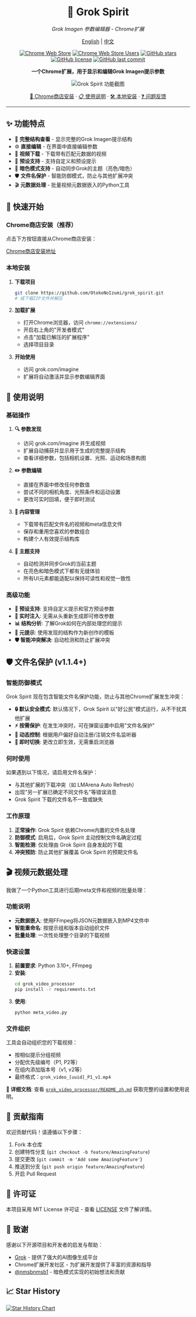 <div align="center">

# 🎨 Grok Spirit

*Grok Imagen 参数编辑器 - Chrome扩展*

[English](README.md) | [中文](README_zh.md)

[![Chrome Web Store](https://img.shields.io/chrome-web-store/v/logaoplejbodjhnogdndgllocmpmlako?label=Chrome%20商店版本&color=blue)](https://chromewebstore.google.com/detail/logaoplejbodjhnogdndgllocmpmlako)
[![Chrome Web Store Users](https://img.shields.io/chrome-web-store/users/logaoplejbodjhnogdndgllocmpmlako?label=活跃用户&color=green)](https://chromewebstore.google.com/detail/logaoplejbodjhnogdndgllocmpmlako)
[![GitHub stars](https://img.shields.io/github/stars/OtokoNoIzumi/grok_spirit?color=yellow&label=GitHub%20Stars)](https://github.com/OtokoNoIzumi/grok_spirit/stargazers)
[![GitHub license](https://img.shields.io/github/license/OtokoNoIzumi/grok_spirit?color=blue)](https://github.com/OtokoNoIzumi/grok_spirit/blob/main/LICENSE)
[![GitHub last commit](https://img.shields.io/github/last-commit/OtokoNoIzumi/grok_spirit)](https://github.com/OtokoNoIzumi/grok_spirit/commits)

**一个Chrome扩展，用于显示和编辑Grok Imagen提示参数**

![Grok Spirit 功能截图](https://otokonoizumi.github.io/media/grok%20spirit.png)

[🏪 Chrome商店安装](https://chromewebstore.google.com/detail/logaoplejbodjhnogdndgllocmpmlako) · [📋 使用说明](#使用说明) · [🛠️ 本地安装](#本地安装) · [❓ 问题反馈](https://github.com/OtokoNoIzumi/grok_spirit/issues)

</div>

---

## ✨ 功能特点

- 🎯 **完整结构查看** - 显示完整的Grok Imagen提示结构
- ⚙️ **直接编辑** - 在界面中直接编辑参数
- 💾 **视频下载** - 下载带有匹配元数据的视频
- 🔧 **预设支持** - 支持自定义和预设提示
- 🌙 **暗色模式支持** - 自动同步Grok的主题（亮色/暗色）
- 🛡️ **文件名保护** - 智能防御模式，防止与其他扩展冲突
- 🎬 **元数据处理** - 批量视频元数据嵌入的Python工具

## 🚀 快速开始

### Chrome商店安装（推荐）

点击下方按钮直接从Chrome商店安装：

[Chrome商店安装地址](https://chromewebstore.google.com/detail/logaoplejbodjhnogdndgllocmpmlako)

### 本地安装

1. **下载项目**
   ```bash
   git clone https://github.com/OtokoNoIzumi/grok_spirit.git
   # 或下载ZIP文件并解压
   ```

2. **加载扩展**
   - 打开Chrome浏览器，访问 `chrome://extensions/`
   - 开启右上角的"开发者模式"
   - 点击"加载已解压的扩展程序"
   - 选择项目目录

3. **开始使用**
   - 访问 grok.com/imagine
   - 扩展将自动激活并显示参数编辑界面

## 📖 使用说明

### 基础操作

1. **🔍 参数发现**
   - 访问 grok.com/imagine 并生成视频
   - 扩展自动捕获并显示用于生成的完整提示结构
   - 查看详细参数，包括相机设置、光照、运动和场景构图

2. **✏️ 参数编辑**
   - 直接在界面中修改任何参数值
   - 尝试不同的相机角度、光照条件和运动设置
   - 更改可实时回填，便于即时测试

3. **💾 内容管理**
   - 下载带有匹配文件名的视频和meta信息文件
   - 保存和重用您喜欢的参数组合
   - 构建个人有效提示结构库

4. **🌙 主题支持**
   - 自动检测并同步Grok的当前主题
   - 在亮色和暗色模式下都有无缝体验
   - 所有UI元素都能适配以保持可读性和视觉一致性

### 高级功能

- **🎯 预设支持**: 支持自定义提示和官方预设参数
- **🔄 实时注入**: 无需从头重新生成即可修改参数
- **📊 结构分析**: 了解Grok如何在内部处理您的提示
- **🎨 元提示**: 使用发现的结构作为新创作的模板
- **🛡️ 智能冲突解决**: 自动检测和防止扩展冲突

## 🛡️ 文件名保护 (v1.1.4+)

### 智能防御模式

Grok Spirit 现在包含智能文件名保护功能，防止与其他Chrome扩展发生冲突：

- **🔒 默认安全模式**: 默认情况下，Grok Spirit 以"好公民"模式运行，从不干扰其他扩展
- **⚡ 按需保护**: 在发生冲突时，可在弹窗设置中启用"文件名保护"
- **🎯 动态控制**: 根据用户偏好自动注册/注销文件名监听器
- **🔄 即时切换**: 更改立即生效，无需重启浏览器

### 何时使用

如果遇到以下情况，请启用文件名保护：
- 与其他扩展的下载冲突（如 LMArena Auto Refresh）
- 出现"另一扩展已确定不同文件名"等错误消息
- Grok Spirit 下载的文件名不一致或缺失

### 工作原理

1. **正常操作**: Grok Spirit 依赖Chrome内置的文件名处理
2. **防御模式**: 启用后，Grok Spirit 主动控制文件名确定过程
3. **智能检测**: 仅处理由 Grok Spirit 自身发起的下载
4. **冲突预防**: 防止其他扩展覆盖 Grok Spirit 的预期文件名

## 🎬 视频元数据处理

我做了一个Python工具进行后期meta文件和视频的批量处理：

### 功能说明
- **元数据嵌入**: 使用FFmpeg将JSON元数据嵌入到MP4文件中
- **智能重命名**: 按提示组和版本自动组织文件
- **批量处理**: 一次性处理整个目录的下载视频

### 快速设置
1. **前置要求**: Python 3.10+, FFmpeg
2. **安装**:
   ```bash
   cd grok_video_processor
   pip install -r requirements.txt
   ```
3. **使用**:
   ```bash
   python meta_video.py
   ```

### 文件组织
工具会自动组织您的下载视频：
- 按相似提示分组视频
- 分配优先级编号（P1, P2等）
- 在组内添加版本号（v1, v2等）
- 最终格式：`grok_video_[uuid]_P1_v1.mp4`

**📖 详细文档**: 查看 [`grok_video_processor/README_zh.md`](grok_video_processor/README_zh.md) 获取完整的设置和使用说明。

## 🤝 贡献指南

欢迎贡献代码！请遵循以下步骤：

1. Fork 本仓库
2. 创建特性分支 (`git checkout -b feature/AmazingFeature`)
3. 提交更改 (`git commit -m 'Add some AmazingFeature'`)
4. 推送到分支 (`git push origin feature/AmazingFeature`)
5. 开启 Pull Request

## 📄 许可证

本项目采用 MIT License 许可证 - 查看 [LICENSE](LICENSE) 文件了解详情。

## 🙏 致谢

感谢以下开源项目和开发者的启发与帮助：

- [Grok](https://grok.com/) - 提供了强大的AI图像生成平台
- Chrome扩展开发社区 - 为扩展开发提供了丰富的资源和指导
- [@nmsbnmsb1](https://github.com/nmsbnmsb1) - 暗色模式实现的初始想法和贡献

## 📈 Star History

[![Star History Chart](https://api.star-history.com/svg?repos=OtokoNoIzumi/grok_spirit&type=Date)](https://star-history.com/#OtokoNoIzumi/grok_spirit&Date)